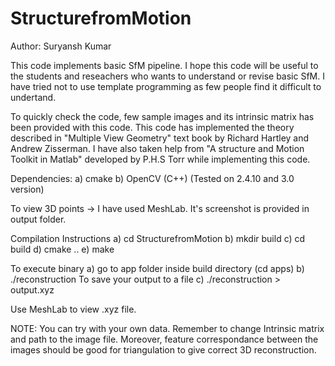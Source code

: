 # StructurefromMotion

Author: Suryansh Kumar

This code implements basic SfM pipeline. I hope this code 
will be useful to the students and reseachers who wants to 
understand or revise basic SfM. I have tried not to use 
template programming as few people find it difficult to undertand. 


To quickly check the code, few sample images and its intrinsic matrix 
has been provided with this code. This code has implemented the theory described 
in "Multiple View Geometry" text book by Richard Hartley and Andrew Zisserman. 
I have also taken help from "A structure and Motion Toolkit in Matlab" 
developed by P.H.S Torr while implementing this code.


Dependencies:
a) cmake
b) OpenCV (C++) (Tested on 2.4.10 and 3.0 version)

To view 3D points
-> I have used MeshLab. It's screenshot is provided in output folder.

Compilation Instructions
a) cd StructurefromMotion
b) mkdir build
c) cd build
d) cmake ..
e) make

To execute binary
a) go to app folder inside build directory (cd apps)
b) ./reconstruction
To save your output to a file
c) ./reconstruction > output.xyz

Use MeshLab to view .xyz file.

NOTE: 
You can try with your own data. Remember to change Intrinsic matrix and path to
the image file. Moreover, feature correspondance between the images should be
good for triangulation to give correct 3D reconstruction. 




